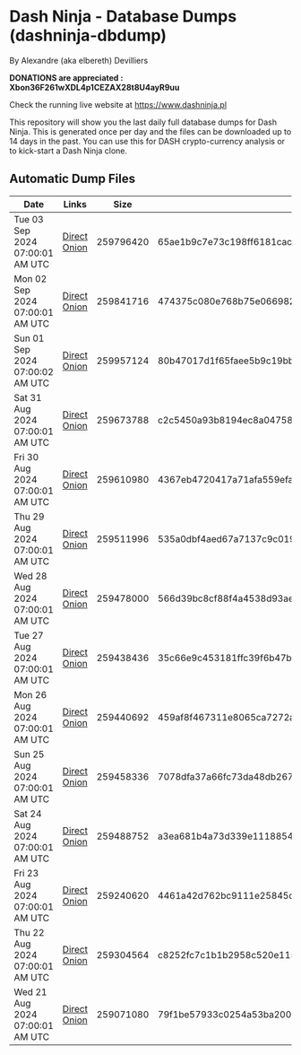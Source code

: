 # Dash Ninja - Database Dumps (dashninja-dbdump)
By Alexandre (aka elbereth) Devilliers

**DONATIONS are appreciated : Xbon36F261wXDL4p1CEZAX28t8U4ayR9uu**

Check the running live website at https://www.dashninja.pl

This repository will show you the last daily full database dumps for Dash Ninja. This is generated once per day and the files can be downloaded up to 14 days in the past.
You can use this for DASH crypto-currency analysis or to kick-start a Dash Ninja clone.


## Automatic Dump Files
| Date | Links | Size | SHA256 |
|--|--|--|--|
| Tue 03 Sep 2024 07:00:01 AM UTC | [Direct](<html>) [Onion]() | 259796420 | 65ae1b9c7e73c198ff6181cacf86955006a1c66e88aed256245995799a9eb0ab | 
| Mon 02 Sep 2024 07:00:01 AM UTC | [Direct](<html>) [Onion]() | 259841716 | 474375c080e768b75e066982952dc4d02fa3b094d690ea3975194a86b65f02eb | 
| Sun 01 Sep 2024 07:00:02 AM UTC | [Direct](https://oshi.at/EKHe) [Onion](http://5ety7tpkim5me6eszuwcje7bmy25pbtrjtue7zkqqgziljwqy3rrikqd.onion/EKHe) | 259957124 | 80b47017d1f65faee5b9c19bb229749c0e6298e438d89a195c8f6a4c3452df20 | 
| Sat 31 Aug 2024 07:00:01 AM UTC | [Direct](https://oshi.at/PXLg) [Onion](http://5ety7tpkim5me6eszuwcje7bmy25pbtrjtue7zkqqgziljwqy3rrikqd.onion/PXLg) | 259673788 | c2c5450a93b8194ec8a04758dd4610682072e885179058b86c910e19eefd4faf | 
| Fri 30 Aug 2024 07:00:01 AM UTC | [Direct](https://oshi.at/EQQa) [Onion](http://5ety7tpkim5me6eszuwcje7bmy25pbtrjtue7zkqqgziljwqy3rrikqd.onion/EQQa) | 259610980 | 4367eb4720417a71afa559efa8f79777f7d1eb823fd9e7e6628a3483904c26ea | 
| Thu 29 Aug 2024 07:00:01 AM UTC | [Direct](https://oshi.at/UFhx) [Onion](http://5ety7tpkim5me6eszuwcje7bmy25pbtrjtue7zkqqgziljwqy3rrikqd.onion/UFhx) | 259511996 | 535a0dbf4aed67a7137c9c019540e2b190c59956b951afcd8e40e264cb963f68 | 
| Wed 28 Aug 2024 07:00:01 AM UTC | [Direct](https://oshi.at/vhUxC) [Onion](http://5ety7tpkim5me6eszuwcje7bmy25pbtrjtue7zkqqgziljwqy3rrikqd.onion/vhUxC) | 259478000 | 566d39bc8cf88f4a4538d93ae569bc27e030497c9bc611eee8a22fee75b06212 | 
| Tue 27 Aug 2024 07:00:01 AM UTC | [Direct](https://oshi.at/vZnC) [Onion](http://5ety7tpkim5me6eszuwcje7bmy25pbtrjtue7zkqqgziljwqy3rrikqd.onion/vZnC) | 259438436 | 35c66e9c453181ffc39f6b47b22cad5486543848433ab6730fcef0162911e1bb | 
| Mon 26 Aug 2024 07:00:01 AM UTC | [Direct](https://oshi.at/MJpP) [Onion](http://5ety7tpkim5me6eszuwcje7bmy25pbtrjtue7zkqqgziljwqy3rrikqd.onion/MJpP) | 259440692 | 459af8f467311e8065ca7272a6ede39601c4668c9254ee1a6b610a4ad275ccd7 | 
| Sun 25 Aug 2024 07:00:01 AM UTC | [Direct](<html>) [Onion]() | 259458336 | 7078dfa37a66fc73da48db2673bf6c72e91cbc5c131f9bd96dd6c85c6c77a3fb | 
| Sat 24 Aug 2024 07:00:01 AM UTC | [Direct](<html>) [Onion]() | 259488752 | a3ea681b4a73d339e11188540e3d46bf8b81499c00af377227767c18f480e2de | 
| Fri 23 Aug 2024 07:00:01 AM UTC | [Direct](<html>) [Onion]() | 259240620 | 4461a42d762bc9111e25845d2906a3fd24574be44203f2ffcea17f4c403b38c4 | 
| Thu 22 Aug 2024 07:00:01 AM UTC | [Direct](https://oshi.at/SSFt) [Onion](http://5ety7tpkim5me6eszuwcje7bmy25pbtrjtue7zkqqgziljwqy3rrikqd.onion/SSFt) | 259304564 | c8252fc7c1b1b2958c520e1158da4650258d85a49e8bc784c2150e40722782c6 | 
| Wed 21 Aug 2024 07:00:01 AM UTC | [Direct](<html>) [Onion]() | 259071080 | 79f1be57933c0254a53ba2004acccfeb59f7bc21f4cf51dde783c239a2138cb8 | 
